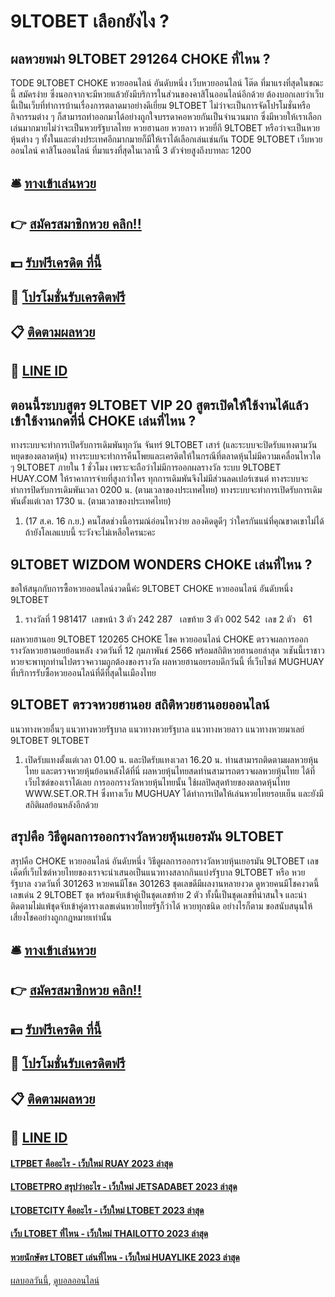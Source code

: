 # 9LTOBET เลือกยังไง ?
## ผลหวยพม่า 9LTOBET 291264 CHOKE ที่ไหน ?
TODE 9LTOBET CHOKE หวยออนไลน์ อันดับหนึ่ง เว็บหวยออนไลน์ โต๊ด ที่มาแรงที่สุดในขณะนี้ สมัครง่าย ซึ่งนอกจากจะมีหวยแล้วยังมีบริการในส่วนของคาสิโนออนไลน์อีกด้วย ต้องบอกเลยว่าเว็บนี้เป็นเว็บที่ทำการบ้านเรื่องการตลาดมาอย่างดีเยี่ยม 9LTOBET ไม่ว่าจะเป็นการจัดโปรโมชั่นหรือกิจกรรมต่าง ๆ ก็สามารถทำออกมาได้อย่างถูกใจบรรดาคอหวยกันเป็นจำนวนมาก ซึ่งมีหวยให้เราเลือกเล่นมากมายไม่ว่าจะเป็นหวยรัฐบาลไทย หวยฮานอย หวยลาว หวยยี่กี 9LTOBET หรือว่าจะเป็นหวยหุ้นต่าง ๆ ทั้งในและต่างประเทศอีกมากมายก็มีให้เราได้เลือกเล่นเช่นกัน
TODE 9LTOBET เว็บหวยออนไลน์ คาสิโนออนไลน์ ที่มาแรงที่สุดในเวลานี้ 3 ตัวจ่ายสูงถึงบาทละ 1200

## 🛎 [ทางเข้าเล่นหวย](https://bit.ly/3BG5bNw)
## 👉 [สมัครสมาชิกหวย คลิก!!](https://bit.ly/3BG5bNw)
## 💵 [รับฟรีเครดิต ที่นี้](https://bit.ly/3C3mvgS)
## 👑 [โปรโมชั่นรับเครดิตฟรี](https://bit.ly/3C3mvgS)
## 📋 [ติดตามผลหวย](https://bit.ly/3C3mvgS)
## 📱 [LINE ID](https://bit.ly/3C3mvgS)

## ตอนนี้ระบบสูตร 9LTOBET VIP 20 สูตรเปิดให้ใช้งานได้แล้ว เข้าใช้งานกดที่นี่ CHOKE เล่นที่ไหน ?
ทางระบบจะทำการเปิดรับการเดิมพันทุกวัน จันทร์ 9LTOBET เสาร์ (และระบบจะปิดรับแทงตามวันหยุดของตลาดหุ้น)
ทางระบบจะทำการคืนโพยและเครดิตให้ในกรณีที่ตลาดหุ้นไม่มีความเคลื่อนไหวใด ๆ 9LTOBET ภายใน 1 ชั่วโมง เพราะจะถือว่าไม่มีการออกผลรางวัล
ระบบ 9LTOBET HUAY.COM ให้ราคาการจ่ายที่สูงกว่าใคร ทุกการเดิมพันจึงไม่มีส่วนลดเปอร์เซนต์
ทางระบบจะทำการปิดรับการเดิมพันเวลา 0200 น. (ตามเวลาของประเทศไทย)
ทางระบบจะทำการเปิดรับการเดิมพันตั้งแต่เวลา 1730 น. (ตามเวลาของประเทศไทย)
1. (17 ส.ค. 16 ก.ย.) คนโสดช่วงนี้อารมณ์อ่อนไหวง่าย ลองคิดดูดีๆ ว่าใครกันแน่ที่คุณขาดเขาไม่ได้ ถ้ายังโลเลแบบนี้ ระวังจะไม่เหลือใครนะคะ

## 9LTOBET WIZDOM WONDERS CHOKE เล่นที่ไหน ?
ขอให้สนุกกับการซื้อหวยออนไลน์งวดนี้ค่ะ 9LTOBET CHOKE หวยออนไลน์ อันดับหนึ่ง 9LTOBET
1. รางวัลที่ 1 981417  เลขหน้า 3 ตัว 242 287   เลขท้าย 3 ตัว 002 542  เลข 2 ตัว   61

ผลหวยฮานอย 9LTOBET 120265 CHOKE โชค หวยออนไลน์ CHOKE ตรวจผลการออกรางวัลหวยฮานอยย้อนหลัง งวดวันที่ 12 กุมภาพันธ์ 2566 พร้อมสถิติหวยฮานอยล่าสุด วเชันนี้เราชาวหวยจะพาทุกท่านไปตรวจความถูกต้องของรางวัล ผลหวยฮานอยรอบดึกวันนี้ ที่เว็บไซต์ MUGHUAY ที่บริการรับซื้อหวยออนไลน์ที่ดีที่สุดในเมืองไทย

## 9LTOBET ตรวจหวยฮานอย สถิติหวยฮานอยออนไลน์
แนวทางหวยอื่นๆ
แนวทางหวยรัฐบาล
แนวทางหวยรัฐบาล
แนวทางหวยลาว
แนวทางหวยมาเลย์ 9LTOBET 9LTOBET
1. เปิดรับแทงตั้งแต่เวลา 01.00 น. และปิดรับแทงเวลา 16.20 น. ท่านสามารถติดตามผลหวยหุ้นไทย และตรวจหวยหุ้นย้อนหลังได้ที่นี่ ผลหวยหุ้นไทยสดท่านสามารถตรวจผลหวยหุ้นไทย ได้ที่เว็บไซต์ของเราได้เลย การออกรางวัลหวยหุ้นไทยนั้น ใช้ผลปิดสุดท้ายของตลาดหุ้นไทย WWW.SET.OR.TH ซึ่งทางเว็บ MUGHUAY ได้ทำการเปิดให้เล่นหวยไทยรอบเย็น และยังมีสถิติผลย้อนหลังอีกด้วย

## สรุปคือ วิธีดูผลการออกรางวัลหวยหุ้นเยอรมัน 9LTOBET
สรุปคือ CHOKE หวยออนไลน์ อันดับหนึ่ง วิธีดูผลการออกรางวัลหวยหุ้นเยอรมัน 9LTOBET เลขเด็ดที่เว็บไซต์หวยไทยของเราจะนำเสนอเป็นแนวทางสลากกินแบ่งรัฐบาล 9LTOBET หรือ หวยรัฐบาล งวดวันที่ 301263 หวยคนมีโชค 301263 ชุดเลขดีมีผลงานหลายงวด ดูหวยคนมีโชคงวดนี้ เลขเด่น 2 9LTOBET ชุด พร้อมจับเข้าคู่เป็นชุดเลขท้าย 2 ตัว ทั้งนี้เป็นชุดเลขที่น่าสนใจ และน่าติดตามไม่แพ้ชุดจับเข้าคู่ตารางเลขเด่นหวยไทยรัฐก็ว่าได้ หวยทุกชนิด อย่างไรก็ตาม ขอสนับสนุนให้เสี่ยงโชคอย่างถูกกฎหมายเท่านั้น

## 🛎 [ทางเข้าเล่นหวย](https://bit.ly/3BG5bNw)
## 👉 [สมัครสมาชิกหวย คลิก!!](https://bit.ly/3BG5bNw)
## 💵 [รับฟรีเครดิต ที่นี้](https://bit.ly/3C3mvgS)
## 👑 [โปรโมชั่นรับเครดิตฟรี](https://bit.ly/3C3mvgS)
## 📋 [ติดตามผลหวย](https://bit.ly/3C3mvgS)
## 📱 [LINE ID](https://bit.ly/3C3mvgS)

#### [LTPBET คืออะไร - เว็บใหม่ RUAY 2023 ล่าสุด](https://atom.io/themes/ltpbet%20คืออะไร%20-%20เว็บใหม่%20ruay%202023%20ล่าสุด)
#### [LTOBETPRO สรุปว่าอะไร - เว็บใหม่ JETSADABET 2023 ล่าสุด](https://atom.io/themes/ltobetpro%20สรุปว่าอะไร%20-%20เว็บใหม่%20jetsadabet%202023%20ล่าสุด)
#### [LTOBETCITY คืออะไร - เว็บใหม่ LTOBET 2023 ล่าสุด](https://atom.io/themes/ltobetcity%20คืออะไร%20-%20เว็บใหม่%20ltobet%202023%20ล่าสุด)
#### [เว็บ LTOBET ที่ไหน - เว็บใหม่ THAILOTTO 2023 ล่าสุด](https://atom.io/themes/เว็บ%20ltobet%20ที่ไหน%20-%20เว็บใหม่%20thailotto%202023%20ล่าสุด)
#### [หวยนักษัตร LTOBET เล่นที่ไหน - เว็บใหม่ HUAYLIKE 2023 ล่าสุด](https://atom.io/themes/หวยนักษัตร%20ltobet%20เล่นที่ไหน%20-%20เว็บใหม่%20huaylike%202023%20ล่าสุด)

[ผลบอลวันนี้](https://siamsport.tv "ผลบอลวันนี้"), [ดูบอลออนไลน์](https://siamsport.tv/ดูบอลสด "ดูบอลออนไลน์")